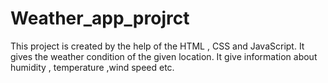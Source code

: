 # Weather_app_projrct
This project is created by the help of the HTML , CSS and JavaScript. It gives the weather condition of the given location. It give information about humidity , temperature ,wind speed etc.
